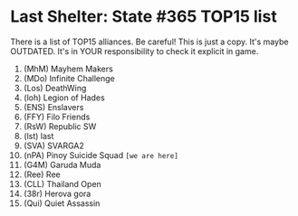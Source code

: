 # Last Shelter: State #365 TOP15 list

There is a list of TOP15 alliances. Be careful! This is just a copy. It's maybe OUTDATED. It's in YOUR responsibility to check it explicit in game.

1. (MhM) Mayhem Makers
2. (MDo) Infinite Challenge
3. (Los) DeathWing
4. (loh) Legion of Hades
5. (ENS) Enslavers
6. (FFY) Filo Friends
7. (RsW) Republic SW
8. (lst) last
9. (SVA) SVARGA2
10. (nPA) Pinoy Suicide Squad ```[we are here]```
11. (G4M) Garuda Muda
12. (Ree) Ree
13. (CLL) Thailand Open
14. (38r) Herova gora
15. (Qui) Quiet Assassin
